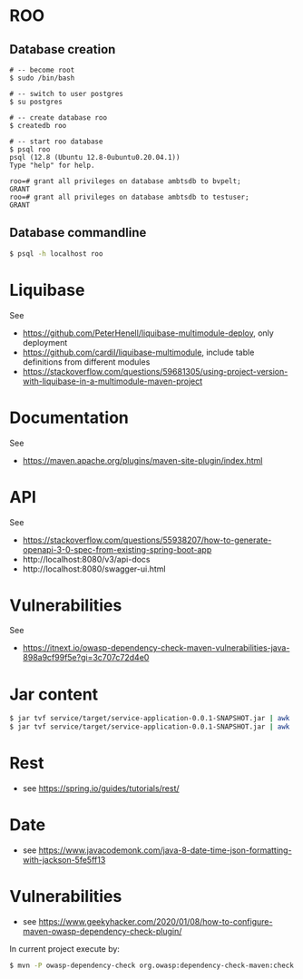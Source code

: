 # ROO

## Database creation

``` 
# -- become root 
$ sudo /bin/bash

# -- switch to user postgres
$ su postgres

# -- create database roo
$ createdb roo

# -- start roo database
$ psql roo
psql (12.8 (Ubuntu 12.8-0ubuntu0.20.04.1))
Type "help" for help.

roo=# grant all privileges on database ambtsdb to bvpelt;
GRANT
roo=# grant all privileges on database ambtsdb to testuser;
GRANT

```

## Database commandline

```bash
$ psql -h localhost roo
```

# Liquibase

See

- https://github.com/PeterHenell/liquibase-multimodule-deploy, only deployment
- https://github.com/cardil/liquibase-multimodule, include table definitions from different modules
- https://stackoverflow.com/questions/59681305/using-project-version-with-liquibase-in-a-multimodule-maven-project

# Documentation

See

- https://maven.apache.org/plugins/maven-site-plugin/index.html

# API

See

- https://stackoverflow.com/questions/55938207/how-to-generate-openapi-3-0-spec-from-existing-spring-boot-app
- http://localhost:8080/v3/api-docs
- http://localhost:8080/swagger-ui.html

# Vulnerabilities

See

- https://itnext.io/owasp-dependency-check-maven-vulnerabilities-java-898a9cf99f5e?gi=3c707c72d4e0

# Jar content

```bash
$ jar tvf service/target/service-application-0.0.1-SNAPSHOT.jar | awk '{ printf("%d\t%s\n", $1, $8); }'
$ jar tvf service/target/service-application-0.0.1-SNAPSHOT.jar | awk '{ print $8 }' | sort -u    
```

# Rest

- see https://spring.io/guides/tutorials/rest/

# Date

- see https://www.javacodemonk.com/java-8-date-time-json-formatting-with-jackson-5fe5ff13

# Vulnerabilities

- see https://www.geekyhacker.com/2020/01/08/how-to-configure-maven-owasp-dependency-check-plugin/

In current project execute by:
```bash
$ mvn -P owasp-dependency-check org.owasp:dependency-check-maven:check
```
